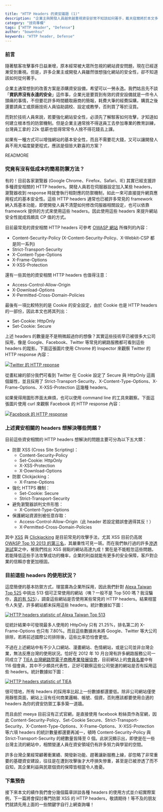 ```yaml
---

title: "HTTP Headers 的資安議題 (1)"
description: "企業主與開發人員越來越重視資安卻常不知該如何著手，戴夫寇爾將於本文多項資安相關的 HTTP headers，以低成本方式強化網站安全性。"
category: "技術專欄"
tags: ["HTTP Header", "Defense"]
author: "bowenhsu"
keywords: "HTTP header, Defense"
---
```



### 前言

隨著駭客攻擊事件日益漸增，原本經常被大眾所忽視的網站資安問題，現在已經逐漸受到重視。但是，許多企業主或開發人員雖然很想強化網站的安全性，卻不知道該如何從何著手。

企業主通常想到的改善方案是添購資安設備，希望可以一勞永逸。我們姑且先不談「**資訊界沒有永遠的安全**」這件事，企業光是要買到有效的資安設備就是一件令人頭痛的事情，不但要花許多時間聽取廠商的簡報，耗費大筆的經費採購，購買之後還要請員工或原廠技術人員協助調校、設定或教學，否則買了等於沒買。

而對於技術人員來說，若要強化網站安全性，必須先了解駭客如何攻擊，才知道如何建立根本性的防禦機制。但是企業主通常捨不得送員工去參加專業的教育訓練，台灣員工拿的 22k 低薪也低得常常令人捨不得花錢去上課。

如果有一種方式可以增強網站的基本安全性，而且不需要花大錢，又可以讓開發人員不用大幅度變更程式，應該是個皆大歡喜的方案？

READMORE

### 究竟有沒有低成本的簡易防禦方法？

有的！目前各家瀏覽器 (Google Chrome、Firefox、Safari、IE) 其實已經支援許多種資安相關的 HTTP headers。開發人員若在伺服器設定加入某些 headers，瀏覽器收到 response 時就會執行相對應的防禦機制，如此一來可直接提升網頁應用程式的基本安全性。這些 HTTP headers 通常也已被許多常見的 framework 納入爲基本功能，即使開發人員不清楚如何修改伺服器相關設定，也可以依靠 framework 提供的方式來使用這些 headers。因此使用這些 headers 來提升網站安全性就成爲頗具 CP 值的方式。

目前最常見的資安相關 HTTP headers 可參考 [OWASP 網站](https://www.owasp.org/index.php/List_of_useful_HTTP_headers) 所條列的內容：

* Content-Security-Policy (X-Content-Security-Policy、X-Webkit-CSP 都是同一系列)
* Strict-Transport-Security
* X-Content-Type-Options
* X-Frame-Options
* X-XSS-Protection

還有一些其他的資安相關 HTTP headers 也值得注意：

* Access-Control-Allow-Origin
* X-Download-Options
* X-Permitted-Cross-Domain-Policies

最後有一項比較特別的是 Cookie 的安全設定，由於 Cookie 也是 HTTP headers 的一部份，因此本文也將其列出：

* Set-Cookie: HttpOnly
* Set-Cookie: Secure

上述 headers 的數量是不是稍微超過你的想像？其實這些技術早已被很多大公司採用，像是 Google、Facebook、Twitter 等常見的網路服務都可看到這些 headers 的蹤影。下面這張圖片使用 Chrome 的 Inspector 來觀察 Twitter 的 HTTP response 內容：

[![Twitter 的 HTTP reponse](https://lh6.googleusercontent.com/-6dyPHEZZ6RU/UxlujAnSihI/AAAAAAAAAIg/Yq2xC_M4dV8/w1138-h954-no/http-headers-twitter.jpg "Twitter 的 HTTP reponse")](https://lh6.googleusercontent.com/-6dyPHEZZ6RU/UxlujAnSihI/AAAAAAAAAIg/Yq2xC_M4dV8/w1138-h954-no/http-headers-twitter.jpg)

從畫紅線的部分我們可看到 Twitter 在 Cookie 設定了 Secure 與 HttpOnly 這兩個屬性，並且採用了 Strict-Transport-Security、X-Content-Type-Options、X-Frame-Options、X-XSS-Protection 這幾種 headers。

如果覺得用圖形界面太麻煩，也可以使用 command line 的工具來觀察。下面這張圖片使用 curl 來觀察 Facebook 的 HTTP response 內容：

[![Facebook 的 HTTP response](https://lh4.googleusercontent.com/-wKFIH6kIZDk/UxybqPYO60I/AAAAAAAAAI4/t12_TyJz3cA/w1096-h370-no/http-headers-facebook.jpg "Facebook 的 HTTP response")](https://lh4.googleusercontent.com/-wKFIH6kIZDk/UxybqPYO60I/AAAAAAAAAI4/t12_TyJz3cA/w1096-h370-no/http-headers-facebook.jpg)

### 上述資安相關的 headers 想解決哪些問題？

目前這些資安相關的 HTTP headers 想解決的問題主要可分為以下五大類：

* 防禦 XSS (Cross Site Scripting)：
  * Content-Security-Policy
  * Set-Cookie: HttpOnly
  * X-XSS-Protection
  * X-Download-Options
* 防禦 Clickjacking：
  * X-Frame-Options
* 強化 HTTPS 機制：
  * Set-Cookie: Secure
  * Strict-Transport-Security
* 避免瀏覽器誤判文件形態：
  * X-Content-Type-Options
* 保護網站資源別被任意存取：
  * Access-Control-Allow-Origin（此 header 若設定錯誤會適得其反！）
  * X-Permitted-Cross-Domain-Policies

其中 <a href="https://www.owasp.org/index.php/Cross-site_Scripting_(XSS)">XSS</a> 與 [Clickjacking](https://www.owasp.org/index.php/Clickjacking) 是目前常見的攻擊手法，尤其 XSS 目前仍高居 [OWASP Top 10 2013 的第三名](https://www.owasp.org/index.php/Top_10_2013-Top_10)，其嚴重性可見一斑。而在我們執行過的許多[滲透測試](http://devco.re/services/penetration-test)案之中，被我們找出 XSS 弱點的網站高達九成！實在是不能輕忽這些問題。若能降低這些手法攻擊成功的機率，企業的利益就能有更多的安全保障，客戶對企業的信賴亦會更加穩固。

### 目前這些 headers 的使用狀況？

這麼簡便的基本防禦方式，理當廣為企業所採用，因此我們針對 [Alexa Taiwan Top 525](http://www.alexa.com/topsites/countries/TW) 中挑出 513 個可正常使用的網站（咦？一般不是 Top 500 嗎？我沒騙你，[真的有 525](http://www.alexa.com/topsites/countries;20/TW)），調查這些網站是否使用某些常見的 HTTP headers。結果相當令人失望，許多網站都未採用這些 headers。統計數據如下圖：

[![HTTP headers statistic of Alexa Taiwan Top 513](https://lh3.googleusercontent.com/-EGrtPA75hno/Uxy4jyFD9PI/AAAAAAAAAJc/QDhb3lIDtHw/w369-h201-no/http-headers-statistic-alexa-taiwan.png "HTTP headers statistic of Alexa Taiwan Top 513")](https://lh3.googleusercontent.com/-EGrtPA75hno/Uxy4jyFD9PI/AAAAAAAAAJc/QDhb3lIDtHw/w369-h201-no/http-headers-statistic-alexa-taiwan.png)

從統計結果中可發現最多人使用的 HttpOnly 只有 21.25%，排名第二的 X-Frame-Options 也只有 7.80%。而且這些數據尚未將 Google、Twitter 等大公司排除，若將前述國際公司排除後，這些比率恐怕會更低。

不過在上述網站中有不少入口網站、漫畫網站、色情網站，或是公司並非台灣企業，無法反應台灣的使用狀況。恰好在 2012 年 10 月台灣有許多網路服務公司一同成立了 [TIEA 台灣網路暨電子商務產業發展協會](http://www.tieataiwan.org/index.php)，目前網站上的[會員名單](http://www.tieataiwan.org/member.php)中有 116 個會員，其中不少頗具代表性，正好可觀察這些公司營運的網站是否有採用這些 headers。統計數據如下圖：

[![HTTP headers statistic of TIEA](https://lh6.googleusercontent.com/-iG4K8bQRP-U/Uxy4vfPsqPI/AAAAAAAAAJo/x66oSzmqwoM/w369-h201-no/http-headers-statistic-tiea.png "HTTP headers statistic of TIEA")](https://lh6.googleusercontent.com/-iG4K8bQRP-U/Uxy4vfPsqPI/AAAAAAAAAJo/x66oSzmqwoM/w369-h201-no/http-headers-statistic-tiea.png)

很可惜地，所有 headers 的採用率比起上一份數據都還要低。除非公司網站僅使用靜態頁面，網站上沒有任何商業邏輯、帳號、個資，否則應該都要使用合適的 headers 為你的資安防禦工事多築一道牆。

而且由於 meeya 目前沒有正式官網，是直接使用 facebook 粉絲頁作為官網，因此 Content-Security-Policy、Set-Cookie Secure、Strict-Transport-Security、X-Content-Type-Options、X-Frame-Options、X-XSS-Protection 等六項 headers 的統計數量都還要再減一，頓時 Content-Security-Policy 與 Strict-Transport-Security 的總數量皆降至 0 個。此狀況顯示出，即使是在一些台灣主流的網站中，相關營運人員在資安領域仍有許多努力與學習的空間。

許多台灣企業經常顧著衝業績、開發新功能、趕著讓新服務上線，卻忽略了非常重要的基礎資安建設，往往是在遭到攻擊後才大呼損失慘重，甚至是已被滲透了而不自知，其企業利益與民眾個資的保障皆相當令人擔憂。

### 下集預告

接下來本文的續作我們會分幾個篇章詳談各種 headers 的使用方式並介紹實際案例，下一篇將會探討專門防禦 XSS 的 HTTP headers，敬請期待！等不及的朋友們就請先用上面的一些關鍵字自行上網查詢囉！
